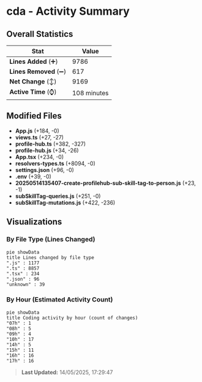 # cda - Activity Summary 

## Overall Statistics

| Stat                   | Value                                                             |
| ---------------------- | ----------------------------------------------------------------- |
| **Lines Added** (➕)   | 9786                                          |
| **Lines Removed** (➖) | 617                                        |
| **Net Change** (↕)    | 9169                |
| **Active Time** (⌚)   | 108 minutes |


## Modified Files
- **App.js** (+184, -0)
- **views.ts** (+27, -27)
- **profile-hub.ts** (+382, -327)
- **profile-hub.js** (+34, -26)
- **App.tsx** (+234, -0)
- **resolvers-types.ts** (+8094, -0)
- **settings.json** (+96, -0)
- **.env** (+39, -0)
- **20250514135407-create-profilehub-sub-skill-tag-to-person.js** (+23, -1)
- **subSkillTag-queries.js** (+251, -0)
- **subSkillTag-mutations.js** (+422, -236)

## Visualizations

### By File Type (Lines Changed)

```mermaid
pie showData
title Lines changed by file type
".js" : 1177
".ts" : 8857
".tsx" : 234
".json" : 96
"unknown" : 39
```

### By Hour (Estimated Activity Count)

```mermaid
pie showData
title Coding activity by hour (count of changes)
"07h" : 1
"08h" : 5
"09h" : 4
"10h" : 17
"14h" : 5
"15h" : 11
"16h" : 16
"17h" : 16
```


> **Last Updated:** 14/05/2025, 17:29:47